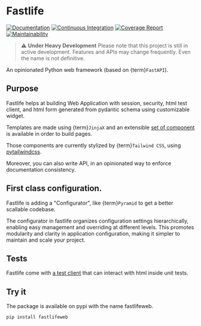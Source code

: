 # Fastlife

[![Documentation](https://github.com/mardiros/fastlife/actions/workflows/gh-pages.yml/badge.svg)](https://mardiros.github.io/fastlife/)
[![Continuous Integration](https://github.com/mardiros/fastlife/actions/workflows/tests.yml/badge.svg)](https://github.com/mardiros/fastlife/actions/workflows/tests.yml)
[![Coverage Report](https://codecov.io/gh/mardiros/fastlife/graph/badge.svg?token=DTpi73d7mf)](https://codecov.io/gh/mardiros/fastlife)
[![Maintainability](https://api.codeclimate.com/v1/badges/94d107797b15b5e8843e/maintainability)](https://codeclimate.com/github/mardiros/fastlife/maintainability)

> ⚠️ **Under Heavy Development**
> Please note that this project is still in active development. Features and APIs may change frequently.
> Even the name is not definitive.

An opinionated Python web framework (based on {term}`FastAPI`).

## Purpose

Fastlife helps at building Web Application with session, security, html test client,
and html form generated from pydantic schema using customizable widget.

Templates are made using {term}`JinjaX` and an extensible [set of
component](https://mardiros.github.io/fastlife/components/index.html) is available
in order to build pages.

Those components are currently stylized by {term}`Tailwind CSS`,
using [pytailwindcss](https://github.com/timonweb/pytailwindcss).

Moreover, you can also write API, in an opinionated way to enforce documentation
consistency.


## First class configuration.

Fastlife is adding a "Configurator", like {term}`Pyramid` to get a better scallable codebase.

The configurator in fastlife organizes configuration settings hierarchically,
enabling easy management and overriding at different levels.
This promotes modularity and clarity in application configuration, making it simpler
to maintain and scale your project.


## Tests

Fastlife come with [a test client](https://mardiros.github.io/fastlife/develop/fastlife/fastlife.testing.testclient.html) that can interact with html inside unit tests.


## Try it

The package is available on pypi with the name fastlifeweb.

```bash
pip install fastlifeweb
```
